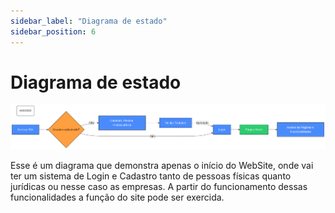 ```yaml
---
sidebar_label: "Diagrama de estado"
sidebar_position: 6
---
```

# Diagrama de estado  

![Representação Visual da Arquitetura](../../static/img/image3.png)

Esse é um diagrama que demonstra apenas o início do WebSite, onde vai ter um sistema de Login e Cadastro tanto de pessoas físicas quanto jurídicas ou nesse caso as empresas. A partir do funcionamento dessas funcionalidades a função do site pode ser exercida.
